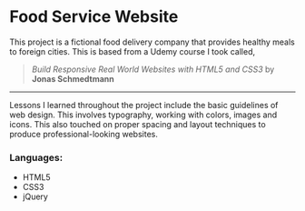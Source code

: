# Food Service Website
This project is a fictional food delivery company that provides healthy meals to foreign cities. This is based from a Udemy course I took called,

>*Build Responsive Real World Websites with HTML5 and CSS3* by **Jonas Schmedtmann**

___
Lessons I learned throughout the project include the basic guidelines of web design. This involves typography, working with colors, images and icons. This also touched on proper spacing and layout techniques to produce professional-looking websites.

### Languages:
* HTML5
* CSS3
* jQuery
